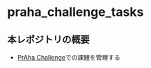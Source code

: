 # praha_challenge_tasks

<!-- START doctoc generated TOC please keep comment here to allow auto update -->
<!-- DON'T EDIT THIS SECTION, INSTEAD RE-RUN doctoc TO UPDATE -->



<!-- END doctoc generated TOC please keep comment here to allow auto update -->

## 本レポジトリの概要
* [PrAha Challenge](https://praha-challenge.com/)での課題を管理する